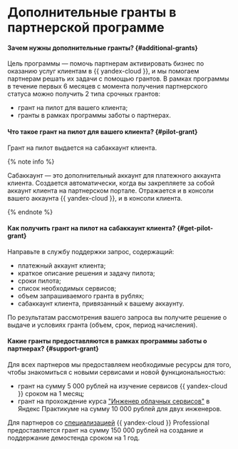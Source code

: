 # Дополнительные гранты в партнерской программе

#### Зачем нужны дополнительные гранты? {#additional-grants}

Цель программы — помочь партнерам активировать бизнес по оказанию услуг клиентам в {{ yandex-cloud }}, и мы помогаем партнерам решать их задачи с помощью грантов. В рамках программы в течение первых 6 месяцев с момента получения партнерского статуса можно получить 2 типа срочных грантов:

* грант на пилот для вашего клиента;
* гранты в рамках программы заботы о партнерах.

#### Что такое грант на пилот для вашего клиента? {#pilot-grant}

Грант на пилот выдается на сабаккаунт клиента.

{% note info %}

Сабаккаунт — это дополнительный аккаунт для платежного аккаунта клиента. Создается автоматически, когда вы закрепляете за собой аккаунт клиента на партнерском портале. Отражается и в консоли вашего аккаунта {{ yandex-cloud }}, и в консоли клиента.

{% endnote %}

#### Как получить грант на пилот на сабаккаунт клиента? {#get-pilot-grant}

Направьте в службу поддержки запрос, содержащий:

* платежный аккаунт клиента;
* краткое описание решения и задачу пилота;
* сроки пилота;
* список необходимых сервисов;
* объем запрашиваемого гранта в рублях;
* сабаккаунт клиента, привязанный к вашему аккаунту.

По результатам рассмотрения вашего запроса вы получите решение о выдаче и условиях гранта (объем, срок, период начисления).

#### Какие гранты предоставляются в рамках программы заботы о партнерах? {#support-grant}

Для всех партнеров мы предоставляем необходимые ресурсы для того, чтобы знакомиться с новыми сервисами и новой функциональностью:

* грант на сумму 5 000 рублей на изучение сервисов {{ yandex-cloud }} сроком на 1 месяц;
* грант на прохождение курса ["Инженер облачных сервисов"](https://practicum.yandex.ru/ycloud/) в Яндекс Практикуме на сумму 10 000 рублей для двух инженеров.

Для партнеров со [специализацией](../../partner/specializations/index.md) {{ yandex-cloud }} Professional предоставляется грант на сумму 150 000 рублей на создание и поддержание демостенда сроком на 1 год.
